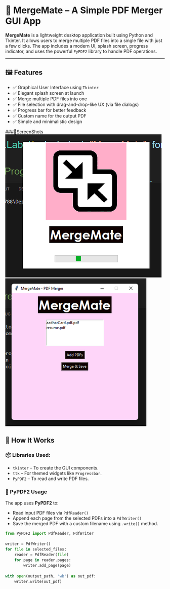 # 📄 MergeMate – A Simple PDF Merger GUI App

**MergeMate** is a lightweight desktop application built using Python and Tkinter. It allows users to merge multiple PDF files into a single file with just a few clicks. The app includes a modern UI, splash screen, progress indicator, and uses the powerful `PyPDF2` library to handle PDF operations.

---

## 🖼️ Features

- ✅ Graphical User Interface using `Tkinter`
- ✅ Elegant splash screen at launch
- ✅ Merge multiple PDF files into one
- ✅ File selection with drag-and-drop-like UX (via file dialogs)
- ✅ Progress bar for better feedback
- ✅ Custom name for the output PDF
- ✅ Simple and minimalistic design

 ###📸ScreenShots 
 ![MergeMate SplashScreen](Splash.jpg)
  ![MergeMate Main Screen](Main.jpg)

## 🚀 How It Works

### 📦 Libraries Used:
- `tkinter` – To create the GUI components.
- `ttk` – For themed widgets like `Progressbar`.
- `PyPDF2` – To read and write PDF files.

### 🔧 PyPDF2 Usage
The app uses **PyPDF2** to:
- Read input PDF files via `PdfReader()`
- Append each page from the selected PDFs into a `PdfWriter()`
- Save the merged PDF with a custom filename using `.write()` method.

```python
from PyPDF2 import PdfReader, PdfWriter

writer = PdfWriter()
for file in selected_files:
    reader = PdfReader(file)
    for page in reader.pages:
        writer.add_page(page)

with open(output_path, 'wb') as out_pdf:
    writer.write(out_pdf)
